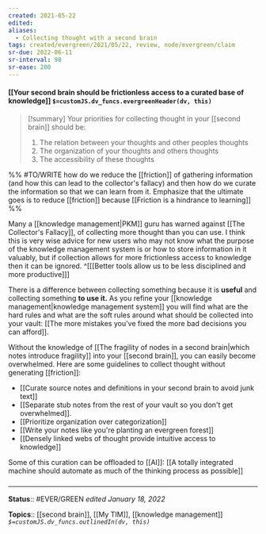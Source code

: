```yaml
---
created: 2021-05-22
edited: 
aliases:
  - Collecting thought with a second brain
tags: created/evergreen/2021/05/22, review, node/evergreen/claim
sr-due: 2022-06-11
sr-interval: 98
sr-ease: 200
---
```


#### [[Your second brain should be frictionless access to a curated base of knowledge]] `$=customJS.dv_funcs.evergreenHeader(dv, this)`

> [!summary]
> Your priorities for collecting thought in your [[second brain]] should be: 
> 1. The relation between your thoughts and other peoples thoughts
> 2. The organization of your thoughts and others thoughts
> 3. The accessibility of these thoughts

%%
#TO/WRITE how do we reduce the [[friction]] of gathering information (and how this can lead to the collector's fallacy) and then how do we curate the information so that we can learn from it. Emphasize that the ultimate goes is to reduce [[friction]] because [[Friction is a hindrance to learning]] 
%%

Many a [[knowledge management|PKM]] guru has warned against [[The Collector's Fallacy]], of collecting more thought than you can use. I think this is very wise advice for new users who may not know what the purpose of the knowledge management system is or how to store information in it valuably, but if collection allows for more frictionless access to knowledge then it can be ignored. 
^[[[Better tools allow us to be less disciplined and more productive]]]

There is a difference between collecting something because it is __useful__ and collecting something __to use it.__ As you refine your [[knowledge management|knowledge management system]] you will find what are the hard rules and what are the soft rules around what should be collected into your vault: [[The more mistakes you've fixed the more bad decisions you can afford]].

Without the knowledge of [[The fragility of nodes in a second brain|which notes introduce fragility]] into your [[second brain]], you can easily become overwhelmed. Here are some guidelines to collect thought without generating [[friction]]:
- [[Curate source notes and definitions in your second brain to avoid junk text]]
- [[Separate stub notes from the rest of your vault so you don't get overwhelmed]]. 
- [[Prioritize organization over categorization]]
- [[Write your notes like you're planting an evergreen forest]]
- [[Densely linked webs of thought provide intuitive access to knowledge]]

Some of this curation can be offloaded to [[AI]]: [[A totally integrated machine should automate as much of the thinking process as possible]]

### <hr class="footnote"/>

**Status**:: #EVER/GREEN
*edited January 18, 2022*

**Topics**:: [[second brain]], [[My TIM]], [[knowledge management]]
*`$=customJS.dv_funcs.outlinedIn(dv, this)`*

